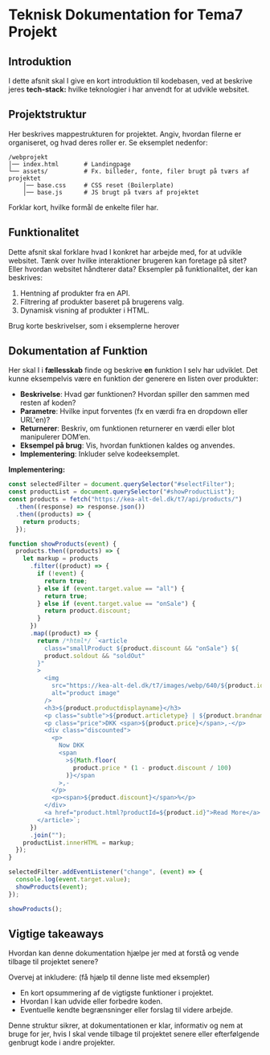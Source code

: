 # Teknisk Dokumentation for Tema7 Projekt

## Introduktion

I dette afsnit skal I give en kort introduktion til kodebasen, ved at beskrive jeres **tech-stack:** hvilke teknologier i har anvendt for at udvikle websitet.

## Projektstruktur

Her beskrives mappestrukturen for projektet. Angiv, hvordan filerne er organiseret, og hvad deres roller er. Se eksemplet nedenfor:

```
/webprojekt
│── index.html       # Landingpage
└── assets/          # Fx. billeder, fonte, filer brugt på tværs af projektet
    │── base.css     # CSS reset (Boilerplate)
    │── base.js      # JS brugt på tværs af projektet
```

Forklar kort, hvilke formål de enkelte filer har.

## Funktionalitet

&#x20;Dette afsnit skal forklare hvad I konkret har arbejde med, for at udvikle websitet. Tænk over hvilke interaktioner brugeren kan foretage på sitet? Eller hvordan  websitet håndterer data? Eksempler på funktionalitet, der kan beskrives:

1. Hentning af produkter fra en API.
2. Filtrering af produkter baseret på brugerens valg.
3. Dynamisk visning af produkter i HTML.

Brug  korte beskrivelser, som i eksemplerne herover

## Dokumentation af Funktion

Her skal I i **fællesskab** finde og beskrive **en** funktion I selv har udviklet. Det kunne eksempelvis være en funktion der generere en listen over produkter:&#x20;

- **Beskrivelse**: Hvad gør funktionen? Hvordan spiller den sammen med resten af koden?
- **Parametre**: Hvilke input forventes (fx en værdi fra en dropdown eller URL'en)?
- **Returnerer**: Beskriv, om funktionen returnerer en værdi eller blot manipulerer DOM’en.
- **Eksempel på brug**: Vis, hvordan funktionen kaldes og anvendes.
- **Implementering**: Inkluder selve kodeeksemplet.

**Implementering:**

```js
const selectedFilter = document.querySelector("#selectFilter");
const productList = document.querySelector("#showProductList");
const products = fetch("https://kea-alt-del.dk/t7/api/products/")
  .then((response) => response.json())
  .then((products) => {
    return products;
  });

function showProducts(event) {
  products.then((products) => {
    let markup = products
      .filter((product) => {
        if (!event) {
          return true;
        } else if (event.target.value == "all") {
          return true;
        } else if (event.target.value == "onSale") {
          return product.discount;
        }
      })
      .map((product) => {
        return /*html*/ `<article
          class="smallProduct ${product.discount && "onSale"} ${
          product.soldout && "soldOut"
        }"
        >
          <img
            src="https://kea-alt-del.dk/t7/images/webp/640/${product.id}.webp"
            alt="product image"
          />
          <h3>${product.productdisplayname}</h3>
          <p class="subtle">${product.articletype} | ${product.brandname}</p>
          <p class="price">DKK <span>${product.price}</span>,-</p>
          <div class="discounted">
            <p>
              Now DKK
              <span
                >${Math.floor(
                  product.price * (1 - product.discount / 100)
                )}</span
              >,-
            </p>
            <p><span>${product.discount}</span>%</p>
          </div>
          <a href="product.html?productId=${product.id}">Read More</a>
        </article>`;
      })
      .join("");
    productList.innerHTML = markup;
  });
}

selectedFilter.addEventListener("change", (event) => {
  console.log(event.target.value);
  showProducts(event);
});

showProducts();
```

## Vigtige takeaways

Hvordan kan denne dokumentation hjælpe jer med at forstå og vende tilbage til projektet senere?&#x20;

Overvej at inkludere: (få hjælp til denne liste med eksempler)

- En kort opsummering af de vigtigste funktioner i projektet.
- Hvordan I kan udvide eller forbedre koden.
- Eventuelle kendte begrænsninger eller forslag til videre arbejde.

Denne struktur sikrer, at dokumentationen er klar, informativ og nem at bruge for jer, hvis I skal vende tilbage til projektet senere eller efterfølgende genbrugt kode i andre projekter.

